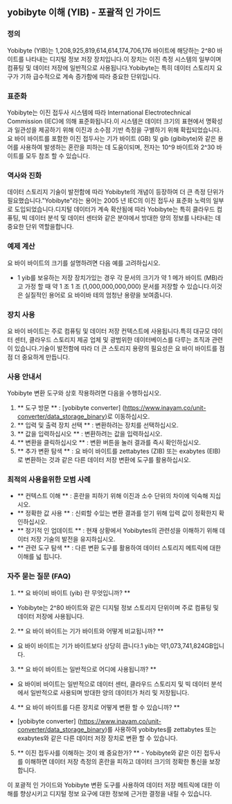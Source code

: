 ## yobibyte 이해 (YIB) - 포괄적 인 가이드

### 정의
Yobibyte (YIB)는 1,208,925,819,614,614,174,706,176 바이트에 해당하는 2^80 바이트를 나타내는 디지털 정보 저장 장치입니다.이 장치는 이진 측정 시스템의 일부이며 컴퓨팅 및 데이터 저장에 일반적으로 사용됩니다.Yobibyte는 특히 데이터 스토리지 요구가 기하 급수적으로 계속 증가함에 따라 중요한 단위입니다.

### 표준화
Yobibyte는 이진 접두사 시스템에 따라 International Electrotechnical Commission (IEC)에 의해 표준화됩니다.이 시스템은 데이터 크기의 표현에서 명확성과 일관성을 제공하기 위해 이진과 소수점 기반 측정을 구별하기 위해 확립되었습니다.요 바이 바이트를 포함한 이진 접두사는 기가 바이트 (GB) 및 gib (gibibyte)와 같은 용어를 사용하여 발생하는 혼란을 피하는 데 도움이되며, 전자는 10^9 바이트와 2^30 바이트를 모두 참조 할 수 있습니다.

### 역사와 진화
데이터 스토리지 기술이 발전함에 따라 Yobibyte의 개념이 등장하여 더 큰 측정 단위가 필요했습니다."Yobibyte"라는 용어는 2005 년 IEC의 이진 접두사 표준화 노력의 일부로 도입되었습니다.디지털 데이터가 계속 확산됨에 따라 Yobibyte는 특히 클라우드 컴퓨팅, 빅 데이터 분석 및 데이터 센터와 같은 분야에서 방대한 양의 정보를 나타내는 데 중요한 단위 역할을합니다.

### 예제 계산
요 바이 바이트의 크기를 설명하려면 다음 예를 고려하십시오.
- 1 yib를 보유하는 저장 장치가있는 경우 각 문서의 크기가 약 1 메가 바이트 (MB)라고 가정 할 때 약 1 조 1 조 (1,000,000,000,000) 문서를 저장할 수 있습니다.이것은 실질적인 용어로 요 바이바 테의 엄청난 용량을 보여줍니다.

### 장치 사용
요 바이 바이트는 주로 컴퓨팅 및 데이터 저장 컨텍스트에 사용됩니다.특히 대규모 데이터 센터, 클라우드 스토리지 제공 업체 및 광범위한 데이터베이스를 다루는 조직과 관련이 있습니다.기술이 발전함에 따라 더 큰 스토리지 용량의 필요성은 요 바이 바이트를 점점 더 중요하게 만듭니다.

### 사용 안내서
Yobibyte 변환 도구와 상호 작용하려면 다음을 수행하십시오.
1. ** 도구 방문 ** : [yobibyte converter] (https://www.inayam.co/unit-converter/data_storage_binary)로 이동하십시오.
2. ** 입력 및 출력 장치 선택 ** : 변환하려는 장치를 선택하십시오.
3. ** 값을 입력하십시오 ** : 변환하려는 값을 입력하십시오.
4. ** 변환을 클릭하십시오 ** : 변환 버튼을 눌러 결과를 즉시 확인하십시오.
5. ** 추가 변환 탐색 ** : 요 바이 바이트를 zettabytes (ZIB) 또는 exabytes (EIB)로 변환하는 것과 같은 다른 데이터 저장 변환에 도구를 활용하십시오.

### 최적의 사용을위한 모범 사례
- ** 컨텍스트 이해 ** : 혼란을 피하기 위해 이진과 소수 단위의 차이에 익숙해 지십시오.
- ** 정확한 값 사용 ** : 신뢰할 수있는 변환 결과를 얻기 위해 입력 값이 정확한지 확인하십시오.
- ** 정기적 인 업데이트 ** : 현재 상황에서 Yobibytes의 관련성을 이해하기 위해 데이터 저장 기술의 발전을 유지하십시오.
- ** 관련 도구 탐색 ** : 다른 변환 도구를 활용하여 데이터 스토리지 메트릭에 대한 이해를 넓 힙니다.

### 자주 묻는 질문 (FAQ)

1. ** 요 바이비 바이트 (yib) 란 무엇입니까? **
- Yobibyte는 2^80 바이트와 같은 디지털 정보 스토리지 단위이며 주로 컴퓨팅 및 데이터 저장에 사용됩니다.

2. ** 요 바이 바이트는 기가 바이트와 어떻게 비교됩니까? **
- 요 바이 바이트는 기가 바이트보다 상당히 큽니다.1 yib는 약 ​​1,073,741,824GB입니다.

3. ** 요 바이 바이트는 일반적으로 어디에 사용됩니까? **
- 요 바이비 바이트는 일반적으로 데이터 센터, 클라우드 스토리지 및 빅 데이터 분석에서 일반적으로 사용되며 방대한 양의 데이터가 처리 및 저장됩니다.

4. ** 요 바이 바이트를 다른 장치로 어떻게 변환 할 수 있습니까? **
- [yobibyte converter] (https://www.inayam.co/unit-converter/data_storage_binary)를 사용하여 yobibytes를 zettabytes 또는 exabytes와 같은 다른 데이터 저장 장치로 변환 할 수 있습니다.

5. ** 이진 접두사를 이해하는 것이 왜 중요한가? ** - Yobibyte와 같은 이진 접두사를 이해하면 데이터 저장 측정의 혼란을 피하고 데이터 크기의 정확한 통신을 보장합니다.

이 포괄적 인 가이드와 Yobibyte 변환 도구를 사용하여 데이터 저장 메트릭에 대한 이해를 향상시키고 디지털 정보 요구에 대한 정보에 근거한 결정을 내릴 수 있습니다.